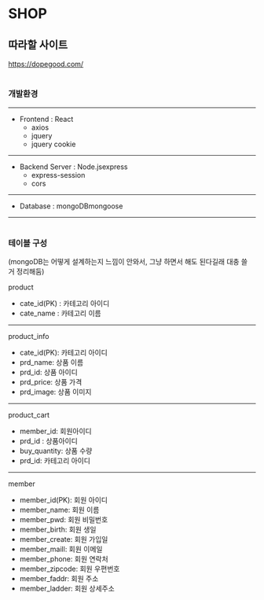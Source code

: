 # SHOP

## 따라할 사이트 
https://dopegood.com/


#

### 개발환경

---

- Frontend : React
    - axios
    - jquery
    - jquery cookie

---

- Backend Server : Node.jsexpress
    - express-session
    - cors

---

- Database : mongoDBmongoose

---


#


### 테이블 구성
(mongoDB는 어떻게 설계하는지 느낌이 안와서, 그냥 하면서 해도 된다길래 대충 쓸 거 정리해둠)

product

- cate_id(PK) : 카테고리 아이디
- cate_name : 카테고리 이름

---

product_info

- cate_id(PK): 카테고리 아이디
- prd_name: 상품 이름
- prd_id: 상품 아이디
- prd_price: 상품 가격
- prd_image: 상품 이미지

---

product_cart

- member_id: 회원아이디
- prd_id : 상품아이디
- buy_quantity: 상품 수량
- prd_id: 카테고리 아이디

---

member

- member_id(PK): 회원 아이디
- member_name: 회원 이름
- member_pwd: 회원 비밀번호
- member_birth: 회원 생일
- member_create: 회원 가입일
- member_maill: 회원 이메일
- member_phone: 회원 연락처
- member_zipcode: 회원 우편번호
- member_faddr: 회원 주소
- member_ladder: 회원 상세주소
